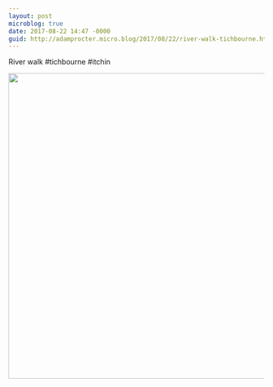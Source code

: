 ```yaml
---
layout: post
microblog: true
date: 2017-08-22 14:47 -0000
guid: http://adamprocter.micro.blog/2017/08/22/river-walk-tichbourne.html
---
```

River walk #tichbourne #itchin

<img src="http://discursive.adamprocter.co.uk/uploads/2017/dc21a26769.jpg" width="600" height="600" />
